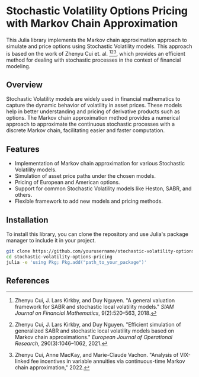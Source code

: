 # Stochastic Volatility Options Pricing with Markov Chain Approximation

This Julia library implements the Markov chain approximation approach to simulate and price options using Stochastic Volatility models. This approach is based on the work of Zhenyu Cui et. al. [^1][^2][^3], which provides an efficient method for dealing with stochastic processes in the context of financial modeling.

## Overview

Stochastic Volatility models are widely used in financial mathematics to capture the dynamic behavior of volatility in asset prices. These models help in better understanding and pricing of derivative products such as options. The Markov chain approximation method provides a numerical approach to approximate the continuous stochastic processes with a discrete Markov chain, facilitating easier and faster computation.

## Features

- Implementation of Markov chain approximation for various Stochastic Volatility models.
- Simulation of asset price paths under the chosen models.
- Pricing of European and American options.
- Support for common Stochastic Volatility models like Heston, SABR, and others.
- Flexible framework to add new models and pricing methods.

## Installation

To install this library, you can clone the repository and use Julia's package manager to include it in your project.

```sh
git clone https://github.com/yourusername/stochastic-volatility-options-pricing.git
cd stochastic-volatility-options-pricing
julia -e 'using Pkg; Pkg.add("path_to_your_package")'
```

<!-- Add Zhenyu Cui's references -->

## References

[^1]: Zhenyu Cui, J. Lars Kirkby, and Duy Nguyen. "A general valuation framework for SABR and stochastic local volatility models." _SIAM Journal on Financial Mathematics_, 9(2):520–563, 2018.
[^2]: Zhenyu Cui, J. Lars Kirkby, and Duy Nguyen. "Efficient simulation of generalized SABR and stochastic local volatility models based on Markov chain approximations." _European Journal of Operational Research_, 290(3):1046–1062, 2021.
[^3]: Zhenyu Cui, Anne MacKay, and Marie-Claude Vachon. "Analysis of VIX-linked fee incentives in variable annuities via continuous-time Markov chain approximation," 2022.
